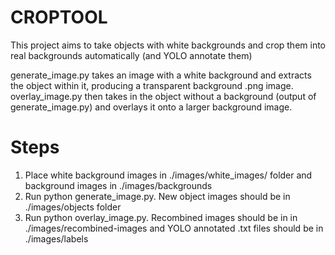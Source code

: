 # CROPTOOL

This project aims to take objects with white backgrounds and crop them into real backgrounds automatically (and YOLO annotate them)

generate_image.py takes an image with a white background and extracts the object within it, producing a transparent background .png image.
overlay_image.py then takes in the object without a background (output of generate_image.py) and overlays it onto a larger background image.

# Steps
1. Place white background images in ./images/white_images/ folder and background images in ./images/backgrounds
2. Run python generate_image.py. New object images should be in ./images/objects folder
3. Run python overlay_image.py. Recombined images should be in in ./images/recombined-images and YOLO annotated .txt files should be in ./images/labels